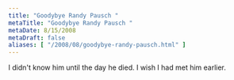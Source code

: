 ```yaml
---
title: "Goodybye Randy Pausch "
metaTitle: "Goodybye Randy Pausch "
metaDate: 8/15/2008
metaDraft: false
aliases: [ "/2008/08/goodybye-randy-pausch.html" ]
---
```


I didn't know him until the day he died. I wish I had met him earlier.